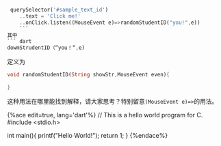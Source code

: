 ``` dart
 querySelector('#sample_text_id')
    ..text = 'Click me!'
    ..onClick.listen((MouseEvent e)=>randomStudentID("you!",e))
    ```
其中
``` dart
dowmStrudentID（“you！“,e)
```
定义为
```dart
void randomStudentID(String showStr,MouseEvent even){
 
}

```

这种用法在哪里能找到解释，请大家思考？特别留意``(MouseEvent e)=>``的用法。



{%ace edit=true, lang='dart'%}
// This is a hello world program for C.
#include <stdio.h>

int main(){
  printf("Hello World!");
  return 1;
}
{%endace%}